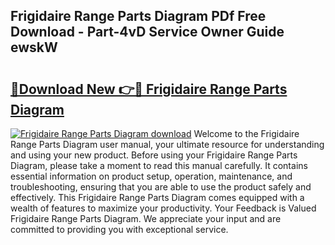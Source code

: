 ## Frigidaire Range Parts Diagram PDf Free Download - Part-4vD Service Owner Guide ewskW

# <h2><a href="http://dfifq4.blite.top/?on=Frigidaire+Range+Parts+Diagram">🔗Download New 👉🔴 Frigidaire Range Parts Diagram</a></h2>

[![Frigidaire Range Parts Diagram download](https://i.imgur.com/lujVjoI.png)](http://dfifq4.blite.top/?on=Frigidaire+Range+Parts+Diagram)
Welcome to the Frigidaire Range Parts Diagram user manual, your ultimate resource for understanding and using your new product. Before using your Frigidaire Range Parts Diagram, please take a moment to read this manual carefully. It contains essential information on product setup, operation, maintenance, and troubleshooting, ensuring that you are able to use the product safely and effectively. This Frigidaire Range Parts Diagram comes equipped with a wealth of features to maximize your productivity. Your Feedback is Valued Frigidaire Range Parts Diagram. We appreciate your input and are committed to providing you with exceptional service.
